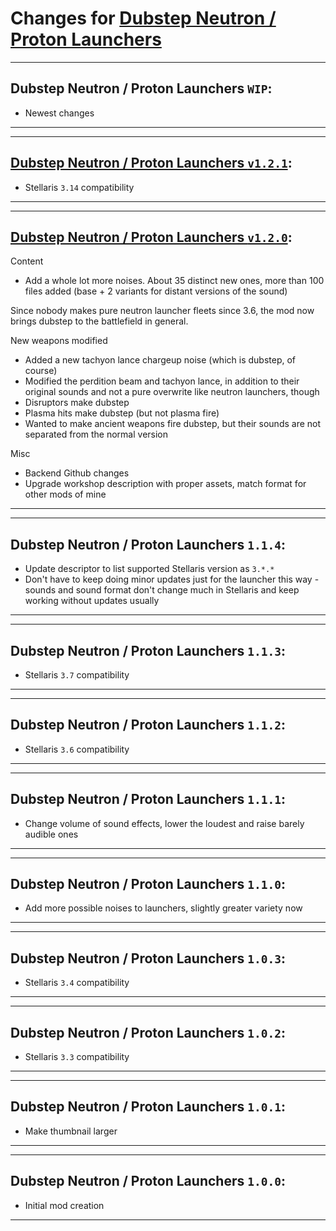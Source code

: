# Changes for [Dubstep Neutron / Proton Launchers](https://steamcommunity.com/sharedfiles/filedetails/?id=2668584047)

---
## Dubstep Neutron / Proton Launchers `WIP`:
- Newest changes
---

---
## [Dubstep Neutron / Proton Launchers `v1.2.1`](https://github.com/Aerolfos/dubstep_launchers/releases/tag/v1.2.1):
- Stellaris `3.14` compatibility
---

---
## [Dubstep Neutron / Proton Launchers `v1.2.0`](https://github.com/Aerolfos/dubstep_launchers/releases/tag/v1.2.0):

Content
- Add a whole lot more noises. About 35 distinct new ones, more than 100 files added (base + 2 variants for distant versions of the sound)

Since nobody makes pure neutron launcher fleets since 3.6, the mod now brings dubstep to the battlefield in general.

New weapons modified
- Added a new tachyon lance chargeup noise (which is dubstep, of course)
- Modified the perdition beam and tachyon lance, in addition to their original sounds and not a pure overwrite like neutron launchers, though
- Disruptors make dubstep
- Plasma hits make dubstep (but not plasma fire)
- Wanted to make ancient weapons fire dubstep, but their sounds are not separated from the normal version

Misc
- Backend Github changes
- Upgrade workshop description with proper assets, match format for other mods of mine

---

---
## Dubstep Neutron / Proton Launchers `1.1.4`:
- Update descriptor to list supported Stellaris version as `3.*.*`
- Don't have to keep doing minor updates just for the launcher this way - sounds and sound format don't change much in Stellaris and keep working without updates usually
---

---
## Dubstep Neutron / Proton Launchers `1.1.3`:
- Stellaris `3.7` compatibility
---

---
## Dubstep Neutron / Proton Launchers `1.1.2`:
- Stellaris `3.6` compatibility
---

---
## Dubstep Neutron / Proton Launchers `1.1.1`:
- Change volume of sound effects, lower the loudest and raise barely audible ones
---

---
## Dubstep Neutron / Proton Launchers `1.1.0`:
- Add more possible noises to launchers, slightly greater variety now
---

---
## Dubstep Neutron / Proton Launchers `1.0.3`:
- Stellaris `3.4` compatibility
---

---
## Dubstep Neutron / Proton Launchers `1.0.2`:
- Stellaris `3.3` compatibility
---

---
## Dubstep Neutron / Proton Launchers `1.0.1`:
- Make thumbnail larger
---

---
## Dubstep Neutron / Proton Launchers `1.0.0`:
- Initial mod creation
---
